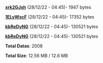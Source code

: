 [**xrk2GJsh**](/data/xrk2GJsh.txt) (28/12/22 - 04:45)- 1947 bytes

[**1ELyWxcF**](/data/1ELyWxcF.txt) (28/12/22 - 04:45)- 17352 bytes

[**kbReDyNG**](/data/kbReDyNG.txt) (28/12/22 - 04:45)- 130521 bytes

[**kbReDyNG**](/data/kbReDyNG.txt) (28/12/22 - 04:45)- 130521 bytes

**Total Datas**: 2008

**Total Size**: 12.56 MB / 12.6 MB